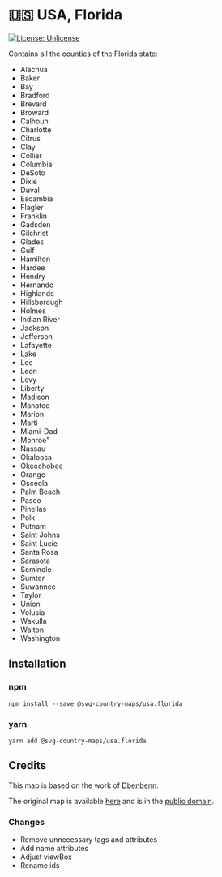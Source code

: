 # 🇺🇸 USA, Florida

[![License: Unlicense](https://img.shields.io/badge/license-Unlicense-blue.svg)](http://unlicense.org/)

Contains all the counties of the Florida state:
* Alachua
* Baker
* Bay
* Bradford
* Brevard
* Broward
* Calhoun
* Charlotte
* Citrus
* Clay
* Collier
* Columbia
* DeSoto
* Dixie
* Duval
* Escambia
* Flagler
* Franklin
* Gadsden
* Gilchrist
* Glades
* Gulf
* Hamilton
* Hardee
* Hendry
* Hernando
* Highlands
* Hillsborough
* Holmes
* Indian River
* Jackson
* Jefferson
* Lafayette
* Lake
* Lee
* Leon
* Levy
* Liberty
* Madison
* Manatee
* Marion
* Marti
* Miami-Dad
* Monroe"
* Nassau
* Okaloosa
* Okeechobee
* Orange
* Osceola
* Palm Beach
* Pasco
* Pinellas
* Polk
* Putnam
* Saint Johns
* Saint Lucie
* Santa Rosa
* Sarasota
* Seminole
* Sumter
* Suwannee
* Taylor
* Union
* Volusia
* Wakulla
* Walton
* Washington

## Installation

### npm

`npm install --save @svg-country-maps/usa.florida`

### yarn

`yarn add @svg-country-maps/usa.florida`

## Credits

This map is based on the work of [Dbenbenn](https://commons.wikimedia.org/wiki/User:Dbenbenn).

The original map is available [here](https://commons.wikimedia.org/wiki/File:Map_of_Florida_highlighting_Santa_Rosa_County.svg) and is in the [public domain](https://en.wikipedia.org/wiki/Public_domain).

### Changes

* Remove unnecessary tags and attributes
* Add name attributes
* Adjust viewBox
* Rename ids
